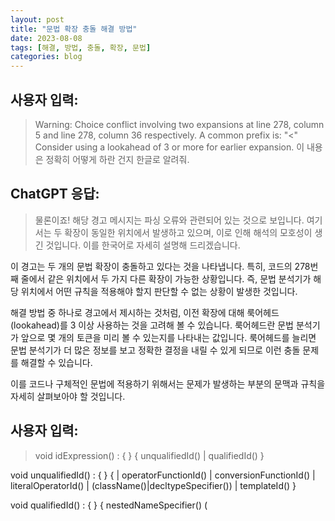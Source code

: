 ```yaml
---
layout: post
title: "문법 확장 충돌 해결 방법"
date: 2023-08-08
tags: [해결, 방법, 충돌, 확장, 문법]
categories: blog
---
```


## 사용자 입력:
> Warning: Choice conflict involving two expansions at
         line 278, column 5 and line 278, column 36 respectively.
         A common prefix is: <Identifier> "<"
         Consider using a lookahead of 3 or more for earlier expansion. 이 내용은 정확히 어떻게 하란 건지 한글로 알려줘.

## ChatGPT 응답:
> 물론이죠! 해당 경고 메시지는 파싱 오류와 관련되어 있는 것으로 보입니다. 여기서는 두 확장이 동일한 위치에서 발생하고 있으며, 이로 인해 해석의 모호성이 생긴 것입니다. 이를 한국어로 자세히 설명해 드리겠습니다.

이 경고는 두 개의 문법 확장이 충돌하고 있다는 것을 나타냅니다. 특히, 코드의 278번째 줄에서 같은 위치에서 두 가지 다른 확장이 가능한 상황입니다. 즉, 문법 분석기가 해당 위치에서 어떤 규칙을 적용해야 할지 판단할 수 없는 상황이 발생한 것입니다.

해결 방법 중 하나로 경고에서 제시하는 것처럼, 이전 확장에 대해 룩어헤드(lookahead)를 3 이상 사용하는 것을 고려해 볼 수 있습니다. 룩어헤드란 문법 분석기가 앞으로 몇 개의 토큰을 미리 볼 수 있는지를 나타내는 값입니다. 룩어헤드를 늘리면 문법 분석기가 더 많은 정보를 보고 정확한 결정을 내릴 수 있게 되므로 이런 충돌 문제를 해결할 수 있습니다.

이를 코드나 구체적인 문법에 적용하기 위해서는 문제가 발생하는 부분의 문맥과 규칙을 자세히 살펴보아야 할 것입니다.

## 사용자 입력:
> void idExpression() :
{
}
{
    unqualifiedId() | qualifiedId()
}

void unqualifiedId() :
{
}
{
    <Identifier>
    | operatorFunctionId()
    | conversionFunctionId()
    | literalOperatorId()
    | <Tilde> (className()|decltypeSpecifier())
    | templateId()
}

void qualifiedId() :
{
}
{
    nestedNameSpecifier() (<Template>)? unqualifiedId()
}  위에서 ne 278, column 5 and line 278, column 36  이 부분이 unqualifiedId() | qualifiedId() 인데, 어떻게 하란 건지 모르겠어.

## ChatGPT 응답:
> 문제가 되는 부분이 `unqualifiedId() | qualifiedId()`에 있는 것이라면, 이 부분에서의 선택 구문이 어떻게 처리되어야 할지에 대한 모호성이 발생하고 있을 수 있습니다. 두 함수 간의 구분이 충분하지 않아서, 파서가 어떤 것을 선택해야 할지 결정할 수 없는 상황인 것 같습니다.

이 문제를 해결하기 위해 보다 구체적인 구분 기준을 마련해야 할 수도 있습니다. 현재 제공된 코드만으로는 전체 문맥을 파악하기 어려워 정확한 해결책을 제시하기가 어렵습니다만, 일반적으로 다음과 같은 방법들을 고려해 볼 수 있을 것입니다.

1. **룩어헤드 증가**: 이미 언급했던 것처럼, 룩어헤드를 증가시키면 문법 분석기가 더 많은 정보를 보고 정확한 결정을 내릴 수 있게 됩니다.

2. **규칙 재정의**: `unqualifiedId`와 `qualifiedId`의 정의를 좀 더 세분화하거나 명확하게 하여, 충돌을 제거할 수 있습니다. 두 함수 간에 어떤 특별한 순서나 조건이 있는지, 또는 특별한 토큰을 통해 구분할 수 있는지 확인해 볼 필요가 있을 것입니다.

3. **에러 메시지 분석**: 사용하고 있는 파서 도구가 제공하는 에러 메시지나 문서를 자세히 살펴보면, 이 문제를 어떻게 해결할 수 있는지에 대한 구체적인 가이드를 찾을 수도 있습니다.

4. **테스트와 디버깅**: 간단한 예제를 만들어 파싱을 시도하면서, 어떤 부분에서 충돌이 발생하는지 디버깅해 보는 것도 유용할 수 있습니다.

위 방법들을 조합하여 문제를 접근하면, 충돌 문제를 해결할 수 있을 것으로 기대됩니다.

## 사용자 입력:
> 룩어헤드를 적용한다면, 위에 코드에서 어떻게 하란 건지 모르겠어.

## ChatGPT 응답:
> 룩어헤드는 문법 분석기가 다음에 오는 토큰을 몇 개까지 미리 볼 수 있는지를 지정하는 값입니다. 일부 파싱 도구에서는 이 값을 직접 설정할 수 있으며, 이를 통해 문법의 모호성을 해결할 수 있습니다. 하지만, 제공하신 코드만으로는 어떤 파싱 도구를 사용하고 있는지 알 수 없기 때문에 특정 도구에 대한 구체적인 지시사항을 제공하기 어려워 보입니다.

일반적으로, 룩어헤드를 적용하기 위해서는 파서 생성 시에 룩어헤드 값을 설정해야 합니다. 예를 들어, JavaCC와 같은 도구를 사용하는 경우, .jj 파일 상단에서 `LOOKAHEAD` 값을 설정할 수 있습니다.

```java
options {
    LOOKAHEAD = 3;
}
```

ANTLR와 같은 도구에서는 문법 파일 내에서 특정 규칙에 대해 룩어헤드를 설정할 수 있을 것입니다.

만약 룩어헤드만으로 문제가 해결되지 않는다면, 그 대신 문법 자체를 재구조화하는 방법을 고려해야 할 수도 있습니다. `unqualifiedId`와 `qualifiedId` 사이의 구분을 더 명확하게 할 수 있는 방법을 찾아 적용하는 것이 좋을 것 같습니다.

최종적으로, 사용 중인 파싱 도구의 공식 문서나 커뮤니티를 참고하면, 해당 도구에서 룩어헤드를 어떻게 설정하고 사용하는지에 대한 구체적인 지침을 찾을 수 있을 것입니다.

## 사용자 입력:
> 파싱도구는 javaCC야. 어떻게 해야 해?

## ChatGPT 응답:
> JavaCC에서 룩어헤드를 설정하는 방법은 상황에 따라 달라질 수 있습니다. 복잡한 문법 구조에서 모호성을 해결하려면 특정 규칙에 대한 룩어헤드를 조정할 수 있습니다.

아래에는 일반적인 방법을 몇 가지 설명하겠습니다:

1. **전역 룩어헤드 설정**: 파일 상단에 전역적인 룩어헤드 값을 설정할 수 있습니다.

   ```java
   options {
       LOOKAHEAD = 3;
   }
   ```

2. **특정 규칙에 대한 룩어헤드 설정**: 특정 규칙에서만 룩어헤드를 변경하려면 규칙 정의 앞에 룩어헤드 값을 지정합니다.

   ```java
   void idExpression() : 
   {
       LOOKAHEAD(3)
   }
   {
       unqualifiedId() | qualifiedId()
   }
   ```

   이 예제에서는 `idExpression` 규칙에 대해 룩어헤드 값을 3으로 설정했습니다.

3. **보다 정밀한 룩어헤드 제어**: 필요에 따라 특정 토큰을 미리 보도록 복잡한 룩어헤드 표현식을 작성할 수도 있습니다.

   ```java
   void idExpression() : 
   {
       LOOKAHEAD(3) unqualifiedId() | LOOKAHEAD(3) qualifiedId()
   }
   {
   }
   ```

룩어헤드 설정을 변경한 후에는 충돌 경고가 사라지는지 확인해 보세요. 룩어헤드만으로 문제가 해결되지 않는다면, 문법 규칙을 재조정해야 할 수도 있습니다. 해당 규칙이 어떻게 동작해야 하는지에 대한 문맥을 정확히 이해하고, `unqualifiedId`와 `qualifiedId` 간의 차이를 더 명확하게 표현해야 할 수도 있습니다.

JavaCC 문서나 튜토리얼을 참고하면 룩어헤드와 관련된 더 많은 옵션과 정보를 얻을 수 있을 것입니다.


